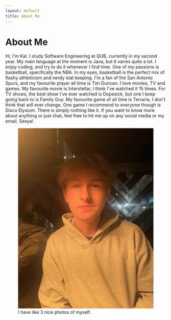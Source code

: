 ```yaml
---
layout: default
title: About Me
---
```


<div class="content-section">
  <h1>About Me</h1>
  <p>
Hi, I'm Kal.
I study Software Engineering at QUB, currently in my second year. My main language at the moment is Java, but it varies quite a lot. I enjoy coding, and try to do it whenever I find time.
One of my passions is basketball, specifically the NBA. In my eyes, basketball is the perfect mix of flashy athleticism and nerdy stat keeping. I'm a fan of the San Antonio Spurs, and my favourite player all time is Tim Duncan. 
I love movies, TV and games. My favourite movie is Interstellar, I think I've watched it 15 times. For TV shows, the best show I've ever watched is Dopesick, but one I keep going back to is Family Guy. My favourite game of all time is Terraria, I don't think that will ever change. One game I recommend to everyone though is Disco Elysium. There is simply nothing like it.
If you want to know more about anything or just chat, feel free to hit me up on any social media or my email.
Seeya!
  </p>
<div class="about-image">
<figure>
    <img src="/assets/images/kalnice.jpg" alt="About Me Image">
<figcaption>I have like 3 nice photos of myself.</figcaption>
  </figure>
  </div>
</div>
